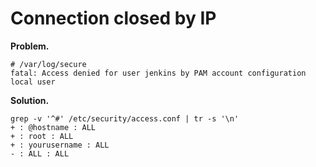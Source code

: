 Connection closed by IP
=======================

**Problem.**

    # /var/log/secure
    fatal: Access denied for user jenkins by PAM account configuration local user

**Solution.**

    grep -v '^#' /etc/security/access.conf | tr -s '\n'
    + : @hostname : ALL
    + : root : ALL
    + : yourusername : ALL
    - : ALL : ALL
